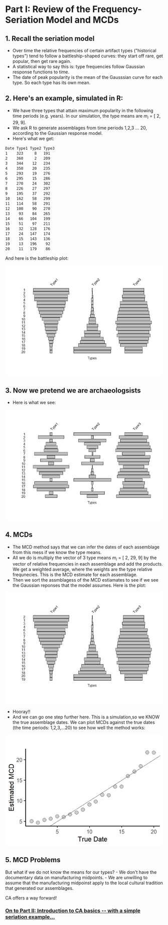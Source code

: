 # Part I: Review of the Frequency-Seriation Model and MCDs 

## 1. Recall the seriation model
- Over time the relative frequencies of  certain artifact types ("historical types") tend to follow a battleship-shaped curves: they start off rare, get popular, then get rare again.
- A statistical way to say this is: type frequencies follow Gaussian response functions to time.
- The date of peak popularity is the mean of the Gausssian curve for each type. So each type has its own mean.

## 2. Here's an example, simulated in R: 
- We have three types that attain maximum popularity in the following time periods (e.g. years). In our simulation, the type means are 
 *m<sub>i</sub>* = [ 2, 29, 9]. 
- We ask R to generate assemblages from time periods 1,2,3 … 20, according to the Gaussian response model.
- Here's what we get: 
```
Date Type1 Type2 Type3
1    323     8   191
2    360     2   209
3    344    12   234
4    350    20   235
5    293    19   276
6    295    15   286
7    270    24   302
8    226    27   297
9    195    37   292
10   162    58   299
11   114    58   291
12   100    90   270
13    93    84   265
14    66   104   199
15    51    97   211
16    32   128   176
17    24   147   174
18    15   143   136
19    13   196    92
20    11   179    86
```
And here is the battleship plot: 

![](./Images/propMat.png)

## 3. Now we pretend we are archaeologsists
- Here is what we see:

![](./Images/propMatRan.png)

## 4. MCDs  
- The MCD method says that we can infer the dates of each assemblage from this mess if we know the type means. 
- All we do is multiply the vector of 3 type means *m<sub>i</sub>* = [ 2, 29, 9] by the vector of relative frequencies in each assemblage and add the products. We get a weighted average, where the weights are the type relative frequnecies. This is the MCD estimate for each assemblage. 
- Then we sort the assmblagess of the MCD estiamates to see if we see the Gaussian reponses that the model assumes. Here is the plot:

![](./Images/propMatSortedByMCD.png)

- Hooray!!
- And we can go one step further here. This is a simulation,so we KNOW the true assemblage dates. We can plot MCDs against the true dates (the time periods: 1,2,3,…20) to see how well the method works: 

![](./Images/MCDxDate.png)


## 5. MCD Problems
But what if we do not know the  means for our types?
	- We don't have the documentary data on manufacturing midpoints.
	- We are unwilling to assume that the manufacturing midpoinst apply to the local cultural tradition that generated our assemblages.

CA offers a way forward!

### [On to Part II: Introduction to CA basics -- with a simple seriation example...](https://github.com/DAACS-Research-Consortium/DAACS-Open-Academy/blob/main/FSS2021/Workshop7/Part_II.md)



